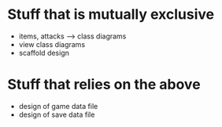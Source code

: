 # Stuff that is mutually exclusive #

  * items, attacks --> class diagrams
  * view class diagrams
  * scaffold design

# Stuff that relies on the above #

  * design of game data file
  * design of save data file